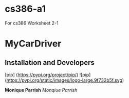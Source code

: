# cs386-a1
For cs386 Worksheet 2-1

# MyCarDriver
## Installation and Developers 
[pip] (https://pypi.org/project/pip/)
![pip] (https://pypi.org/static/images/logo-large.9f732b5f.svg)


**Monique Parrish**
_Monqiue Parrish_

